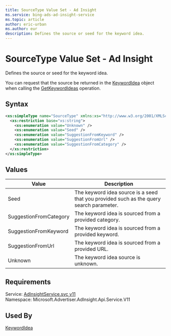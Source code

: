 ```yaml
---
title: SourceType Value Set - Ad Insight
ms.service: bing-ads-ad-insight-service
ms.topic: article
author: eric-urban
ms.author: eur
description: Defines the source or seed for the keyword idea.
---
```

# SourceType Value Set - Ad Insight
Defines the source or seed for the keyword idea. 

You can request that the source be returned in the [KeywordIdea](/bingads/ad-insight-service/keywordidea.md) object when calling the [GetKeywordIdeas](/bingads/ad-insight-service/getkeywordideas.md) operation.

## Syntax
```xml
<xs:simpleType name="SourceType" xmlns:xs="http://www.w3.org/2001/XMLSchema">
  <xs:restriction base="xs:string">
    <xs:enumeration value="Unknown" />
    <xs:enumeration value="Seed" />
    <xs:enumeration value="SuggestionFromKeyword" />
    <xs:enumeration value="SuggestionFromUrl" />
    <xs:enumeration value="SuggestionFromCategory" />
  </xs:restriction>
</xs:simpleType>
```

## <a name="values"></a>Values

|Value|Description|
|-----------|---------------|
|<a name="seed"></a>Seed|The keyword idea source is a seed that you provided such as the query search parameter.|
|<a name="suggestionfromcategory"></a>SuggestionFromCategory|The keyword idea is sourced from a provided category.|
|<a name="suggestionfromkeyword"></a>SuggestionFromKeyword|The keyword idea is sourced from a provided keyword.|
|<a name="suggestionfromurl"></a>SuggestionFromUrl|The keyword idea is sourced from a provided URL.|
|<a name="unknown"></a>Unknown|The keyword idea source is unknown.|

## Requirements
Service: [AdInsightService.svc v11](https://adinsight.api.bingads.microsoft.com/Api/Advertiser/AdInsight/v11/AdInsightService.svc)  
Namespace: Microsoft.Advertiser.AdInsight.Api.Service.V11  

## Used By
[KeywordIdea](keywordidea.md)  
